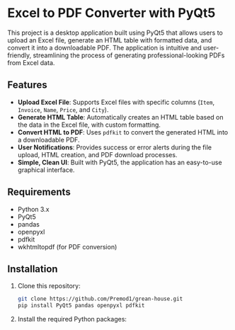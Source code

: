 # Excel to PDF Converter with PyQt5

This project is a desktop application built using PyQt5 that allows users to upload an Excel file, generate an HTML table with formatted data, and convert it into a downloadable PDF. The application is intuitive and user-friendly, streamlining the process of generating professional-looking PDFs from Excel data.

## Features

- **Upload Excel File**: Supports Excel files with specific columns (`Item`, `Invoice`, `Name`, `Price`, and `City`).
- **Generate HTML Table**: Automatically creates an HTML table based on the data in the Excel file, with custom formatting.
- **Convert HTML to PDF**: Uses `pdfkit` to convert the generated HTML into a downloadable PDF.
- **User Notifications**: Provides success or error alerts during the file upload, HTML creation, and PDF download processes.
- **Simple, Clean UI**: Built with PyQt5, the application has an easy-to-use graphical interface.

## Requirements

- Python 3.x
- PyQt5
- pandas
- openpyxl
- pdfkit
- wkhtmltopdf (for PDF conversion)

## Installation

1. Clone this repository:

   ```bash
   git clone https://github.com/Premod1/grean-house.git
   pip install PyQt5 pandas openpyxl pdfkit

2. Install the required Python packages:


